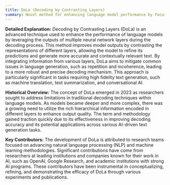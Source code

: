 ```yaml
---
title: DoLa (Decoding by Contrasting Layers)
summary: Novel method for enhancing language model performance by focusing on contrasting the outputs of different layers to improve decoding accuracy.
---
```

**Detailed Explanation:** Decoding by Contrasting Layers (DoLa) is an advanced technique used to enhance the performance of language models by leveraging the outputs of multiple neural network layers during the decoding process. This method improves model outputs by contrasting the representations of different layers, allowing the model to refine its predictions and generate more accurate and contextually relevant text. By integrating information from various layers, DoLa aims to mitigate common issues in language generation, such as repetition and incoherence, leading to a more robust and precise decoding mechanism. This approach is particularly significant in tasks requiring high fidelity text generation, such as machine translation, text summarization, and conversational AI.

**Historical Overview:** The concept of DoLa emerged in 2023 as researchers sought to address limitations in traditional decoding techniques within language models. As models became deeper and more complex, there was a growing need to utilize the rich hierarchical information encoded in different layers to enhance output quality. The term and methodology gained traction quickly due to its effectiveness in improving decoding accuracy and its potential applications across various AI-driven text generation tasks.

**Key Contributors:** The development of DoLa is attributed to research teams focused on advancing natural language processing (NLP) and machine learning methodologies. Significant contributions have come from researchers at leading institutions and companies known for their work in AI, such as OpenAI, Google Research, and academic institutions with strong AI programs. These contributors have been instrumental in conceptualizing, refining, and demonstrating the efficacy of DoLa through various experiments and publications.